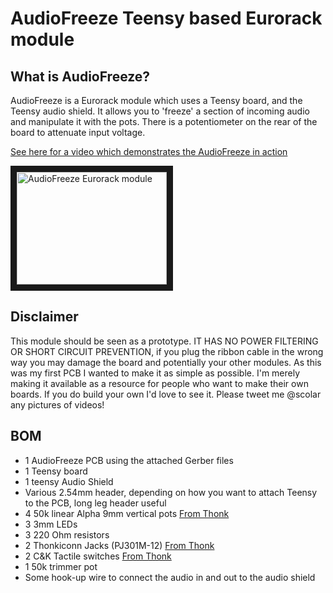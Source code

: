 # AudioFreeze Teensy based Eurorack module
## What is AudioFreeze?
AudioFreeze is a Eurorack module which uses a Teensy board, and the Teensy audio shield. It allows you to 'freeze' a section of incoming audio and manipulate it with the pots. There is a potentiometer on the rear of the board to attenuate input voltage.

[See here for a video which demonstrates the AudioFreeze in action](https://www.youtube.com/watch?v=Is2dHl0MkUs)

<a href="http://www.youtube.com/watch?feature=player_embedded&v=Is2dHl0MkUs
" target="_blank"><img src="http://img.youtube.com/vi/Is2dHl0MkUs/0.jpg" 
alt="AudioFreeze Eurorack module" width="240" height="180" border="10" /></a>

## Disclaimer
This module should be seen as a prototype. IT HAS NO POWER FILTERING OR SHORT CIRCUIT PREVENTION, if you plug the ribbon cable in the wrong way you may damage the board and potentially your other modules. As this was my first PCB I wanted to make it as simple as possible. I'm merely making it available as a resource for people who want to make their own boards. If you do build your own I'd love to see it. Please tweet me @scolar any pictures of videos!

## BOM

* 1 AudioFreeze PCB using the attached Gerber files
* 1 Teensy board
* 1 teensy Audio Shield
* Various 2.54mm header, depending on how you want to attach Teensy to the PCB, long leg header useful
* 4 50k linear Alpha 9mm vertical pots [From Thonk](https://www.thonk.co.uk/shop/alpha-9mm-pots/)
* 3 3mm LEDs
* 3 220 Ohm resistors
* 2 Thonkiconn Jacks (PJ301M-12) [From Thonk](https://www.thonk.co.uk/shop/3-5mm-jacks/)
* 2 C&K Tactile switches [From Thonk](https://www.thonk.co.uk/shop/radio-music-switch/)
* 1 50k trimmer pot
* Some hook-up wire to connect the audio in and out to the audio shield
